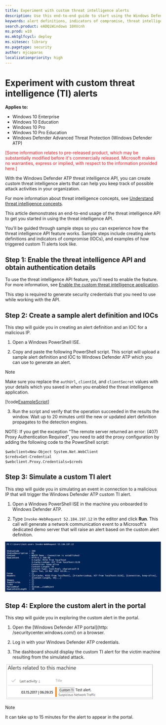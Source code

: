 ```yaml
---
title: Experiment with custom threat intelligence alerts
description: Use this end-to-end guide to start using the Windows Defender ATP threat intelligence API.
keywords: alert definitions, indicators of compromise, threat intelligence, custom threat intelligence, rest api, api
search.product: eADQiWindows 10XVcnh
ms.prod: w10
ms.mktglfcycl: deploy
ms.sitesec: library
ms.pagetype: security
author: mjcaparas
localizationpriority: high
---
```


# Experiment with custom threat intelligence (TI) alerts

**Applies to:**

- Windows 10 Enterprise
- Windows 10 Education
- Windows 10 Pro
- Windows 10 Pro Education
- Windows Defender Advanced Threat Protection (Windows Defender ATP)

<span style="color:#ED1C24;">[Some information relates to pre-released product, which may be substantially modified before it's commercially released. Microsoft makes no warranties, express or implied, with respect to the information provided here.]</span>

With the Windows Defender ATP threat intelligence API, you can create custom threat intelligence alerts that can help you keep track of possible attack activities in your organization.  

For more information about threat intelligence concepts, see [Understand threat intelligence concepts](threat-indicator-concepts-windows-defender-advanced-threat-protection.md).

This article demonstrates an end-to-end usage of the threat intelligence API to get you started in using the threat intelligence API.

You'll be guided through sample steps so you can experience how the threat intelligence API feature works. Sample steps include creating alerts definitions and indicators of compromise (IOCs), and examples of how triggered custom TI alerts look like.

## Step 1: Enable the threat intelligence API and obtain authentication details
To use the threat intelligence API feature, you'll need to enable the feature. For more information, see [Enable the custom threat intelligence application](enable-custom-ti-windows-defender-advanced-threat-protection.md).

This step is required to generate security credentials that you need to use while working with the API.

## Step 2: Create a sample alert definition and IOCs
This step will guide you in creating an alert definition and an IOC for a malicious IP.

1. Open a Windows PowerShell ISE.

2. Copy and paste the following PowerShell script. This script will upload a sample alert definition and IOC to Windows Defender ATP which you can use to generate an alert.
  >[!NOTE]
  >Make sure you replace the `authUrl`, `clientId`, and `clientSecret` values with your details which you saved in when you enabled the threat intelligence application.

  [!code[ExampleScript](./code/example-script.ps1#L1-L60)]

3. Run the script and verify that the operation succeeded in the results the window. Wait up to 20 minutes until the new or updated alert definition propagates to the detection engines.

  NOTE:
  If you get the exception “The remote server returned an error: (407) Proxy Authentication Required", you need to add the proxy configuration by adding the following code to the PowerShell script:

  ```
  $webclient=New-Object System.Net.WebClient
  $creds=Get-Credential
  $webclient.Proxy.Credentials=$creds
  ```

## Step 3: Simulate a custom TI alert
This step will guide you in simulating an event in connection to a malicious IP that will trigger the Windows Defender ATP custom TI alert.

1. Open a Windows PowerShell ISE in the machine you onboarded to Windows Defender ATP.

2. Type `Invoke-WebRequest 52.184.197.12` in the editor and click **Run**. This call will generate a network communication event to a Microsoft's dedicated demo server that will raise an alert based on the custom alert definition.

  ![Image of editor with command to Invoke-WebRequest](images/atp-simulate-custom-ti.png)

## Step 4: Explore the custom alert in the portal
This step will guide you in exploring the custom alert in the portal.

1.	Open the [Windows Defender ATP portal](http: /securitycenter.windows.com/) on a browser.

2.	Log in with your Windows Defender ATP credentials.

3.	The dashboard should display the custom TI alert for the victim machine resulting from the simulated attack.

  ![Image of sample custom ti alert in the portal](images/atp-sample-custom-ti-alert.png)

  >[!NOTE]
  > It can take up to 15 minutes for the alert to appear in the portal.
